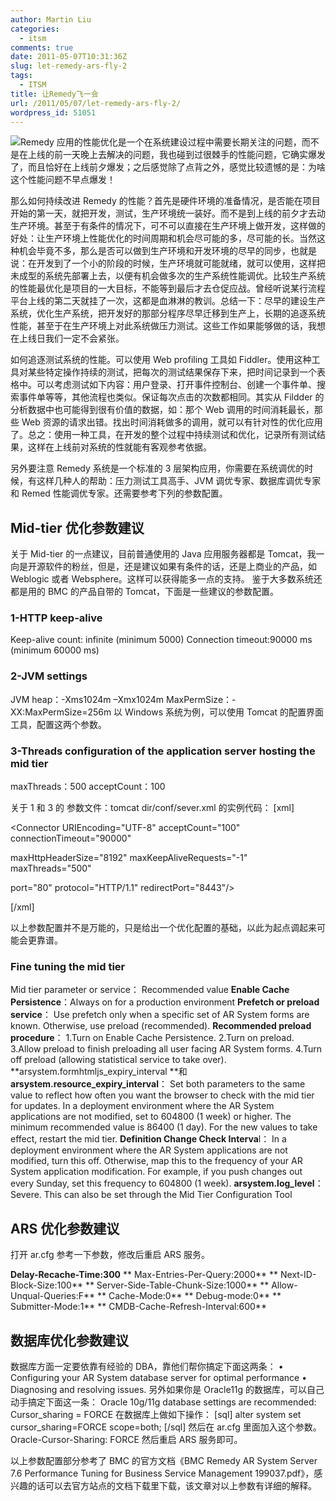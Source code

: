 ```yaml
---
author: Martin Liu
categories:
  - itsm
comments: true
date: 2011-05-07T10:31:36Z
slug: let-remedy-ars-fly-2
tags:
  - ITSM
title: 让Remedy飞一会
url: /2011/05/07/let-remedy-ars-fly-2/
wordpress_id: 51051
---
```


![](http://www.ibm.com/developerworks/cn/websphere/techjournal/0909_blythe/images/figure6.jpg)Remedy 应用的性能优化是一个在系统建设过程中需要长期关注的问题，而不是在上线的前一天晚上去解决的问题，我也碰到过很棘手的性能问题，它确实爆发了，而且恰好在上线前夕爆发；之后感觉除了点背之外，感觉比较遗憾的是：为啥这个性能问题不早点爆发！

那么如何持续改进 Remedy 的性能？首先是硬件环境的准备情况，是否能在项目开始的第一天，就把开发，测试，生产环境统一装好。而不是到上线的前夕才去动生产环境。甚至于有条件的情况下，可不可以直接在生产环境上做开发，这样做的好处：让生产环境上性能优化的时间周期和机会尽可能的多，尽可能的长。当然这种机会毕竟不多，那么是否可以做到生产环境和开发环境的尽早的同步，也就是说：在开发到了一个小的阶段的时候，生产环境就可能就绪，就可以使用，这样把未成型的系统先部署上去，以便有机会做多次的生产系统性能调优。比较生产系统的性能最优化是项目的一大目标，不能等到最后才去仓促应战。曾经听说某行流程平台上线的第二天就挂了一次，这都是血淋淋的教训。总结一下：尽早的建设生产系统，优化生产系统，把开发好的那部分程序尽早迁移到生产上，长期的追逐系统性能，甚至于在生产环境上对此系统做压力测试。这些工作如果能够做的话，我想在上线日我们一定不会紧张。

如何追逐测试系统的性能。可以使用 Web profiling 工具如 Fiddler。使用这种工具对某些特定操作持续的测试，把每次的测试结果保存下来，把时间记录到一个表格中。可以考虑测试如下内容：用户登录、打开事件控制台、创建一个事件单、搜索事件单等等，其他流程也类似。保证每次点击的次数都相同。其实从 Fildder 的分析数据中也可能得到很有价值的数据，如：那个 Web 调用的时间消耗最长，那些 Web 资源的请求出错。找出时间消耗做多的调用，就可以有针对性的优化应用了。总之：使用一种工具，在开发的整个过程中持续测试和优化，记录所有测试结果，这样在上线前对系统的性就能有客观参考依据。

另外要注意 Remedy 系统是一个标准的 3 层架构应用，你需要在系统调优的时候，有这样几种人的帮助：压力测试工具高手、JVM 调优专家、数据库调优专家和 Remed 性能调优专家。还需要参考下列的参数配置。

## Mid-tier 优化参数建议

关于 Mid-tier 的一点建议，目前普通使用的 Java 应用服务器都是 Tomcat，我一向是开源软件的粉丝，但是，还是建议如果有条件的话，还是上商业的产品，如 Weblogic 或者 Websphere。这样可以获得能多一点的支持。
鉴于大多数系统还都是用的 BMC 的产品自带的 Tomcat，下面是一些建议的参数配置。

### 1-HTTP keep-alive

Keep-alive count: infinite (minimum 5000)
Connection timeout:90000 ms (minimum 60000 ms)

### 2-JVM settings

JVM heap：-Xms1024m –Xmx1024m
MaxPermSize：-XX:MaxPermSize=256m
以 Windows 系统为例，可以使用 Tomcat 的配置界面工具，配置这两个参数。

### 3-Threads configuration of the application server hosting the mid tier

maxThreads：500
acceptCount：100

关于 1 和 3 的 参数文件：tomcat dir/conf/sever.xml 的实例代码：
[xml]

<Connector URIEncoding="UTF-8" acceptCount="100" connectionTimeout="90000"

maxHttpHeaderSize="8192" maxKeepAliveRequests="-1" maxThreads="500"

port="80" protocol="HTTP/1.1" redirectPort="8443"/>

[/xml]

以上参数配置并不是万能的，只是给出一个优化配置的基础，以此为起点调起来可能会更靠谱。

### Fine tuning the mid tier

Mid tier parameter or service： Recommended value
**Enable Cache Persistence**：Always on for a production environment
**Prefetch or preload service**： Use prefetch only when a specific set of AR System forms are known. Otherwise, use preload (recommended).
**Recommended preload procedure**： 1.Turn on Enable Cache Persistence. 2.Turn on preload. 3.Allow preload to finish preloading all user facing AR System forms. 4.Turn off preload (allowing statistical service to take over).
**arsystem.formhtmljs_expiry_interval **和 **arsystem.resource_expiry_interval**： Set both parameters to the same value to reflect how often you want the browser to check with the mid tier for updates. In a deployment environment where the AR System applications are not modified, set to 604800 (1 week) or higher. The minimum recommended value is 86400 (1 day). For the new values to take effect, restart the mid tier.
**Definition Change Check Interva**l： In a deployment environment where the AR System applications are not modified, turn this off. Otherwise, map this to the frequency of your AR System application modification. For example, if you push changes out every Sunday, set this frequency to 604800 (1 week).
**arsystem.log_level**： Severe. This can also be set through the Mid Tier Configuration Tool

## ARS 优化参数建议

打开 ar.cfg 参考一下参数，修改后重启 ARS 服务。

**Delay-Recache-Time:300**
** Max-Entries-Per-Query:2000**
** Next-ID-Block-Size:100**
** Server-Side-Table-Chunk-Size:1000**
** Allow-Unqual-Queries:F**
** Cache-Mode:0**
** Debug-mode:0**
** Submitter-Mode:1**
** CMDB-Cache-Refresh-Interval:600**

## 数据库优化参数建议

数据库方面一定要依靠有经验的 DBA，靠他们帮你搞定下面这两条：
• Configuring your AR System database server for optimal performance
• Diagnosing and resolving issues.
另外如果你是 Oracle11g 的数据库，可以自己动手搞定下面这一条：
Oracle 10g/11g database settings are recommended: Cursor_sharing = FORCE
在数据库上做如下操作：
[sql]
alter system set cursor_sharing=FORCE scope=both;
[/sql]
然后在 ar.cfg 里面加入这个参数。
Oracle-Cursor-Sharing: FORCE
然后重启 ARS 服务即可。

以上参数配置部分参考了 BMC 的官方文档《BMC Remedy AR System Server 7.6 Performance Tuning for Business Service Management 199037.pdf》，感兴趣的话可以去官方站点的文档下载里下载，该文章对以上参数有详细的解释。
